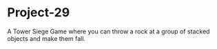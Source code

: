 # Project-29
A Tower Siege Game where you can throw a rock at a group of stacked objects and make them fall.
